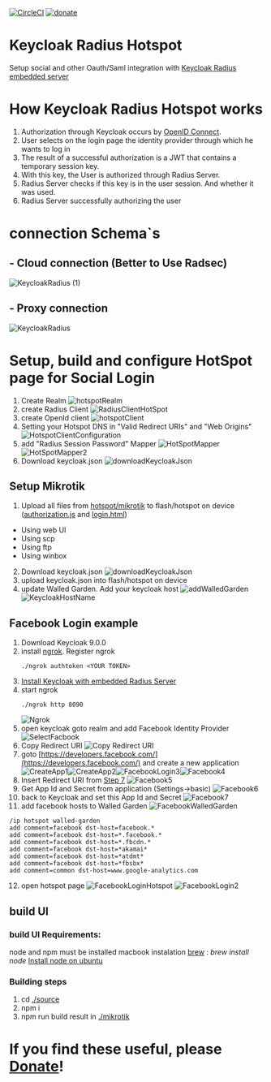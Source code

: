 [![CircleCI](https://circleci.com/gh/vzakharchenko/mikrotik-hotspot-oauth.svg?style=svg)](https://circleci.com/gh/vzakharchenko/mikrotik-hotspot-oauth)
[![donate](https://www.paypalobjects.com/en_US/i/btn/btn_donateCC_LG.gif)](https://secure.wayforpay.com/button/be27056b0a2b4)

# Keycloak Radius Hotspot
Setup social and other Oauth/Saml integration with [Keycloak Radius embedded server](https://github.com/vzakharchenko/keycloak-radius-plugin/releases)
# How Keycloak Radius Hotspot works
1. Authorization through Keycloak occurs by [OpenID Connect](https://www.keycloak.org/docs/latest/securing_apps/#openid-connect-2).
2. User selects on the login page the identity provider through which he wants to log in
3. The result of a successful authorization is a JWT that contains a temporary session key.
4. With this key, the User is authorized through Radius Server.
5. Radius Server checks if this key is in the user session. And whether it was used.
6. Radius Server successfully authorizing the user

# connection Schema`s

## - Cloud connection (Better to Use Radsec)
![KeycloakRadius (1)](/docs/KeycloakRadius%20%281%29.png)


## - Proxy connection
![KeycloakRadius](/docs/KeycloakRadius2%20%281%29.png)

# Setup, build and configure  HotSpot page for Social Login

1. Create Realm ![hotspotRealm](/docs/hotspotRealm.png)
2. create Radius Client ![RadiusClientHotSpot](/docs/RadiusClientHotSpot.png)
3. create OpenId client ![hotspotClient](/docs/hotspotClient.png)
4. Setting your Hotspot DNS in "Valid Redirect URIs" and "Web Origins" ![HotspotClientConfiguration](/docs/HotspotClientConfiguration.png)
5. add "Radius Session Password" Mapper ![HotSpotMapper](/docs/HotSpotMapper.png) ![HotSpotMapper2](/docs/HotSpotMapper2_1.png)
6. Download keycloak.json ![downloadKeycloakJson](/docs/downloadKeycloakJson.png)

##  Setup Mikrotik
1. Upload all files from [hotspot/mikrotik](mikrotik) to flash/hotspot on device ([authorization.js](mikrotik/authorization.js) and [login.html](mikrotik/login.html))
-  Using web UI
-  Using scp
- Using ftp
- Using winbox
2. Download keycloak.json ![downloadKeycloakJson](/docs/downloadKeycloakJson.png)
3. upload keycloak.json into flash/hotspot on device
4. update Walled Garden. Add your keycloak host ![addWalledGarden](/docs/addWalledGarden.png) ![KeycloakHostName](/docs/KeycloakHostName.png)

## Facebook Login example
1.  Download Keycloak 9.0.0
2.  install [ngrok](https://ngrok.com/). Register ngrok  <pre><code>./ngrok authtoken \<YOUR TOKEN\></pre></code>
3.  [Install Keycloak with embedded Radius Server](https://github.com/vzakharchenko/keycloak-radius-plugin#release-setup)
4. start ngrok <pre><code>./ngrok http 8090</pre></code>![Ngrok](/docs/Ngrok.png)
5. open keycloak goto realm and add Facebook Identity Provider ![SelectFacbook](/docs/SelectFacbook.png)
6. Copy Redirect URI ![Copy Redirect URI](/docs/Copy%20Redirect%20URI.png)
7. goto [https://developers.facebook.com/](https://developers.facebook.com/) and create a new application ![CreateApp1](/docs/CreateApp1.png)![CreateApp2](/docs/CreateApp2.png)![FacebookLogin3](/docs/FacebookLogin3.png)![Facebook4](/docs/Facebook4.png)
8. Insert Redirect URI from [Step 7](#L43) ![Facebook5](/docs/Facebook5.png)
9. Get App Id and Secret from application (Settings->basic) ![Facebook6](/docs/Facebook6.png)
10. back to Keycloak and set this App Id and Secret ![Facebook7](/docs/Facebook7.png)
11. add facebook hosts to Walled Garden ![FacebookWalledGarden](/docs/FacebookWalledGarden.png)
<pre><code>/ip hotspot walled-garden
add comment=facebook dst-host=facebook.*
add comment=facebook dst-host=*.facebook.*
add comment=facebook dst-host=*.fbcdn.*
add comment=facebook dst-host=*akamai*
add comment=facebook dst-host=*atdmt*
add comment=facebook dst-host=*fbsbx*
add comment=common dst-host=www.google-analytics.com
</pre></code>

12. open hotspot page ![FacebookLoginHotspot](/docs/FacebookLoginHotspot.png) ![FacebookLogin2](/docs/FacebookLogin2.png)



## build UI

### build UI Requirements:
node and npm must be installed
macbook instalation [brew](https://brew.sh/) : *brew install node*
[Install node on ubuntu ](https://linuxize.com/post/how-to-install-node-js-on-ubuntu-18.04/)

### Building steps
1. cd [./source](source)
2. npm i
3. npm run build
result in [./mikrotik](mikrotik)

# If you find these useful, please [Donate](https://secure.wayforpay.com/button/be27056b0a2b4)!
